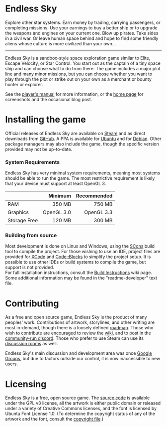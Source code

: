 # Endless Sky

Explore other star systems. Earn money by trading, carrying passengers, or completing missions. Use your earnings to buy a better ship or to upgrade the weapons and engines on your current one. Blow up pirates. Take sides in a civil war. Or leave human space behind and hope to find some friendly aliens whose culture is more civilized than your own...

------

Endless Sky is a sandbox-style space exploration game similar to Elite, Escape Velocity, or Star Control. You start out as the captain of a tiny space ship and can choose what to do from there. The game includes a major plot line and many minor missions, but you can choose whether you want to play through the plot or strike out on your own as a merchant or bounty hunter or explorer.

See the [player's manual](https://github.com/endless-sky/endless-sky/wiki/PlayersManual) for more information, or the [home page](https://endless-sky.github.io/) for screenshots and the occasional blog post.

# Installing the game
Official releases of Endless Sky are available on [Steam](https://store.steampowered.com/app/404410/Endless_Sky/) and as direct downloads from [GitHub](https://github.com/endless-sky/endless-sky/releases). A PPA is available for [Ubuntu](https://launchpad.net/~mzahniser/+archive/ubuntu/endless-sky) and for [Debian](https://packages.debian.org/source/sid/endless-sky). Other package managers may also include the game, though the specific version provided may not be up-to-date.

### System Requirements
Endless Sky has very minimal system requirements, meaning most systems should be able to run the game. The most restrictive requirement is likely that your device must support at least OpenGL 3.

|| Minimum | Recommended |
|---|----:|----:|
|RAM | 350 MB | 750 MB |
|Graphics | OpenGL 3.0 | OpenGL 3.3 |
|Storage Free | 120 MB | 300 MB |

### Building from source
Most development is done on Linux and Windows, using the [SCons](https://scons.org/) build tool to compile the project. For those wishing to use an IDE, project files are provided for [XCode](https://developer.apple.com/xcode/) and [Code::Blocks](http://www.codeblocks.org/) to simplify the project setup. It is possible to use other IDEs or build systems to compile the game, but support is not provided.  
For full installation instructions, consult the [Build Instructions](https://github.com/endless-sky/endless-sky/wiki/BuildInstructions) wiki page. Some additional information may be found in the "readme-developer" text file.

# Contributing
As a free and open source game, Endless Sky is the product of many peoples' work. Contributions of artwork, storylines, and other writing are most in-demand, though there is a loosely defined [roadmap](https://github.com/endless-sky/endless-sky/wiki/DevelopmentRoadmap). Those who wish to contribute are encouraged to review the [wiki](https://github.com/endless-sky/endless-sky/wiki), and to post in the [community-run discord](https://discord.gg/ZeuASSx). Those who prefer to use Steam can use its [discussion rooms](https://steamcommunity.com/app/404410/discussions/) as well.

Endless Sky's main discussion and development area was once [Google Groups](https://groups.google.com/g/endless-sky), but due to factors outside our control, it is now inaccessible to new users.

# Licensing
Endless Sky is a free, open source game. The [source code](https://github.com/endless-sky/endless-sky/) is available under the GPL v3 license, all the artwork is either public domain or released under a variety of Creative Commons licenses, and the font is licensed by Ubuntu Font License 1.0. (To determine the copyright status of any of the artwork and the font, consult the [copyright file](https://github.com/endless-sky/endless-sky/blob/master/copyright).)
